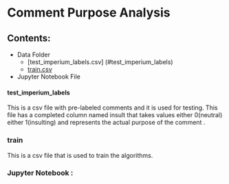 # Comment Purpose Analysis


## Contents:
* Data Folder 
  * [test_imperium_labels.csv] (#test_imperium_labels)
  * [train.csv](#train)
* Jupyter Notebook File 


#### test_imperium_labels
This is a csv file with pre-labeled comments and it is used for testing.
This file has a completed column named insult that takes values either 0(neutral) either 1(insulting) and represents the actual purpose of the comment . 

### train
This is a csv file that is used to train the algorithms.

### Jupyter Notebook :
